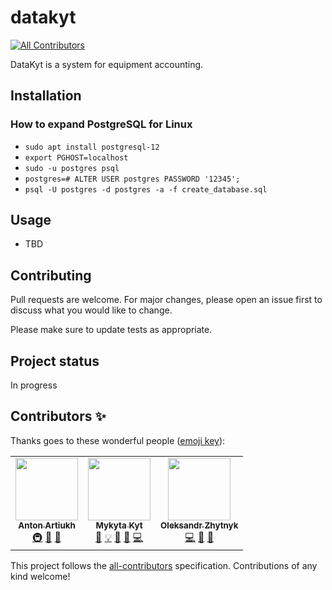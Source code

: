 # datakyt
<!-- ALL-CONTRIBUTORS-BADGE:START - Do not remove or modify this section -->
[![All Contributors](https://img.shields.io/badge/all_contributors-3-orange.svg?style=flat-square)](#contributors-)
<!-- ALL-CONTRIBUTORS-BADGE:END -->

DataKyt is a system for equipment accounting.

## Installation

### How to expand PostgreSQL for Linux

- `sudo apt install postgresql-12`
- `export PGHOST=localhost`
- `sudo -u postgres psql`
- `postgres=# ALTER USER postgres PASSWORD '12345';`
- `psql -U postgres -d postgres -a -f create_database.sql`

## Usage

- TBD

## Contributing

Pull requests are welcome. For major changes, please open an issue first to discuss what you would like to change.

Please make sure to update tests as appropriate.


## Project status

In progress

## Contributors ✨

Thanks goes to these wonderful people ([emoji key](https://allcontributors.org/docs/en/emoji-key)):

<!-- ALL-CONTRIBUTORS-LIST:START - Do not remove or modify this section -->
<!-- prettier-ignore-start -->
<!-- markdownlint-disable -->
<table>
  <tr>
    <td align="center"><a href="https://github.com/aartiukh"><img src="https://avatars2.githubusercontent.com/u/6399458?v=4" width="100px;" alt=""/><br /><sub><b>Anton Artiukh</b></sub></a><br /><a href="#infra-aartiukh" title="Infrastructure (Hosting, Build-Tools, etc)">🚇</a> <a href="#talk-aartiukh" title="Talks">📢</a> <a href="https://github.com/MykytaKyt/datakyt/pulls?q=is%3Apr+reviewed-by%3Aaartiukh" title="Reviewed Pull Requests">👀</a></td>
    <td align="center"><a href="https://github.com/MykytaKyt"><img src="https://avatars1.githubusercontent.com/u/59031709?v=4" width="100px;" alt=""/><br /><sub><b>Mykyta Kyt</b></sub></a><br /><a href="#talk-MykytaKyt" title="Talks">📢</a> <a href="#example-MykytaKyt" title="Examples">💡</a> <a href="#design-MykytaKyt" title="Design">🎨</a> <a href="https://github.com/MykytaKyt/datakyt/commits?author=MykytaKyt" title="Documentation">📖</a> <a href="https://github.com/MykytaKyt/datakyt/commits?author=MykytaKyt" title="Code">💻</a></td>
    <td align="center"><a href="https://github.com/Alex-ty1"><img src="https://avatars2.githubusercontent.com/u/71394662?v=4" width="100px;" alt=""/><br /><sub><b>Oleksandr Zhytnyk</b></sub></a><br /><a href="https://github.com/MykytaKyt/datakyt/commits?author=Alex-ty1" title="Code">💻</a> <a href="https://github.com/MykytaKyt/datakyt/commits?author=Alex-ty1" title="Documentation">📖</a> <a href="#talk-Alex-ty1" title="Talks">📢</a></td>
  </tr>
</table>

<!-- markdownlint-enable -->
<!-- prettier-ignore-end -->
<!-- ALL-CONTRIBUTORS-LIST:END -->

This project follows the [all-contributors](https://github.com/all-contributors/all-contributors) specification. Contributions of any kind welcome!
